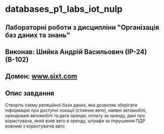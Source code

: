 # databases_p1_labs_iot_nulp

## Лабораторні роботи з дисципліни "Організація баз даних та знань"

## Виконав: Шийка Андрій Васильович (ІР-24) (В-102)

## Домен: www.sixt.com

## Опис завдання
Створіть схему реляційної бази даних, яка дозволяє зберігати інформацію про доступні локації (стоянки авто), наявні автомобілі, орендовані автомобілі та дати оренди, оплату за оренду, дані про користувача, який взяв авто в оренду, штрафи за порушення ПДР кожним з користувачів авто
